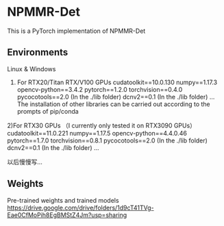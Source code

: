 # NPMMR-Det
This is a PyTorch implementation of NPMMR-Det

## Environments
Linux & Windows

1) For RTX20/Titan RTX/V100 GPUs
cudatoolkit==10.0.130
numpy==1.17.3
opencv-python==3.4.2
pytorch==1.2.0
torchvision==0.4.0
pycocotools==2.0 (In the ./lib folder)
dcnv2==0.1 (In the ./lib folder)
...
The installation of other libraries can be carried out according to the prompts of pip/conda

2)For RTX30 GPUs （I currently only tested it on RTX3090 GPUs）
cudatoolkit==11.0.221
numpy==1.17.5
opencv-python==4.4.0.46
pytorch==1.7.0
torchvision==0.8.1
pycocotools==2.0 (In the ./lib folder)
dcnv2==0.1 (In the ./lib folder)
...


以后慢慢写...

## Weights
Pre-trained weights and trained models 
https://drive.google.com/drive/folders/1d9cT41TVg-Eae0CfMoPih8EgBMStZ4Jm?usp=sharing

